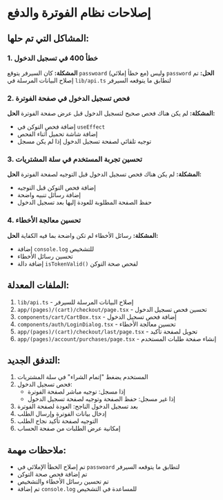 # إصلاحات نظام الفوترة والدفع

## المشاكل التي تم حلها:

### 1. خطأ 400 في تسجيل الدخول
**المشكلة:** كان السيرفر يتوقع `passwoard` (مع خطأ إملائي) وليس `password`
**الحل:** تم إصلاح البيانات المرسلة في `lib/api.ts` لتطابق ما يتوقعه السيرفر

### 2. فحص تسجيل الدخول في صفحة الفوترة
**المشكلة:** لم يكن هناك فحص صحيح لتسجيل الدخول قبل عرض صفحة الفوترة
**الحل:** 
- إضافة فحص التوكن في `useEffect`
- إضافة شاشة تحميل أثناء الفحص
- توجيه تلقائي لصفحة تسجيل الدخول إذا لم يكن مسجل

### 3. تحسين تجربة المستخدم في سلة المشتريات
**المشكلة:** لم يكن هناك فحص تسجيل الدخول قبل التوجيه لصفحة الفوترة
**الحل:**
- إضافة فحص التوكن قبل التوجيه
- إضافة رسائل تنبيه واضحة
- حفظ الصفحة المطلوبة للعودة إليها بعد تسجيل الدخول

### 4. تحسين معالجة الأخطاء
**المشكلة:** رسائل الأخطاء لم تكن واضحة بما فيه الكفاية
**الحل:**
- إضافة `console.log` للتشخيص
- تحسين رسائل الأخطاء
- إضافة دالة `isTokenValid()` لفحص صحة التوكن

## الملفات المعدلة:

1. `lib/api.ts` - إصلاح البيانات المرسلة للسيرفر
2. `app/(pages)/(cart)/checkout/page.tsx` - تحسين فحص تسجيل الدخول
3. `components/cart/CartBox.tsx` - إضافة فحص تسجيل الدخول
4. `components/auth/LoginDialog.tsx` - تحسين معالجة الأخطاء
5. `app/(pages)/(cart)/checkout/last/page.tsx` - تحويل لصفحة تأكيد
6. `app/(pages)/account/purchases/page.tsx` - إنشاء صفحة طلبات المستخدم

## التدفق الجديد:

1. المستخدم يضغط "إتمام الشراء" في سلة المشتريات
2. فحص تسجيل الدخول:
   - إذا مسجل: توجيه مباشر لصفحة الفوترة
   - إذا غير مسجل: حفظ الصفحة وتوجيه لصفحة تسجيل الدخول
3. بعد تسجيل الدخول الناجح: العودة لصفحة الفوترة
4. إدخال بيانات الفوترة وإرسال الطلب
5. التوجيه لصفحة تأكيد نجاح الطلب
6. إمكانية عرض الطلبات من صفحة الحساب

## ملاحظات مهمة:

- تم إصلاح الخطأ الإملائي في `passwoard` لتطابق ما يتوقعه السيرفر
- تم إضافة فحص صحة التوكن
- تم تحسين رسائل الأخطاء والتشخيص
- تم إضافة `console.log` للمساعدة في التشخيص 